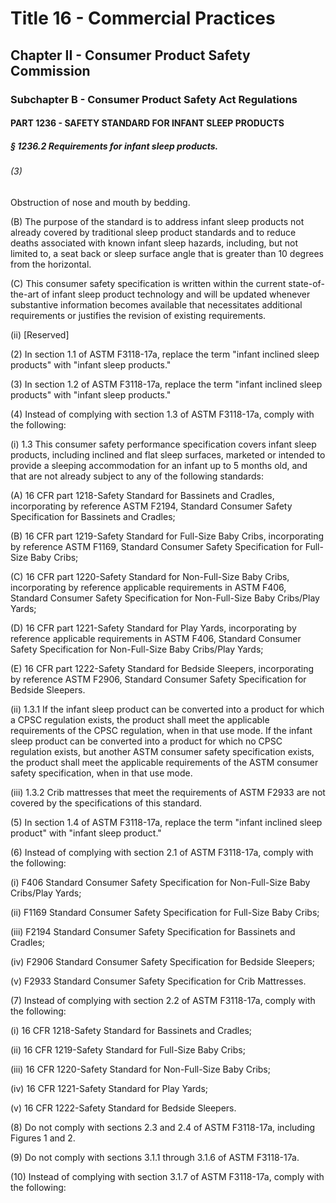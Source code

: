 
# Title 16 - Commercial Practices
## Chapter II - Consumer Product Safety Commission
### Subchapter B - Consumer Product Safety Act Regulations
#### PART 1236 - SAFETY STANDARD FOR INFANT SLEEP PRODUCTS
##### § 1236.2 Requirements for infant sleep products.
###### (3)

Obstruction of nose and mouth by bedding.

(B) The purpose of the standard is to address infant sleep products not already covered by traditional sleep product standards and to reduce deaths associated with known infant sleep hazards, including, but not limited to, a seat back or sleep surface angle that is greater than 10 degrees from the horizontal.

(C) This consumer safety specification is written within the current state-of-the-art of infant sleep product technology and will be updated whenever substantive information becomes available that necessitates additional requirements or justifies the revision of existing requirements.

(ii) [Reserved]

(2) In section 1.1 of ASTM F3118-17a, replace the term "infant inclined sleep products" with "infant sleep products."

(3) In section 1.2 of ASTM F3118-17a, replace the term "infant inclined sleep products" with "infant sleep products."

(4) Instead of complying with section 1.3 of ASTM F3118-17a, comply with the following:

(i) 1.3 This consumer safety performance specification covers infant sleep products, including inclined and flat sleep surfaces, marketed or intended to provide a sleeping accommodation for an infant up to 5 months old, and that are not already subject to any of the following standards:

(A) 16 CFR part 1218-Safety Standard for Bassinets and Cradles, incorporating by reference ASTM F2194, Standard Consumer Safety Specification for Bassinets and Cradles;

(B) 16 CFR part 1219-Safety Standard for Full-Size Baby Cribs, incorporating by reference ASTM F1169, Standard Consumer Safety Specification for Full-Size Baby Cribs;

(C) 16 CFR part 1220-Safety Standard for Non-Full-Size Baby Cribs, incorporating by reference applicable requirements in ASTM F406, Standard Consumer Safety Specification for Non-Full-Size Baby Cribs/Play Yards;

(D) 16 CFR part 1221-Safety Standard for Play Yards, incorporating by reference applicable requirements in ASTM F406, Standard Consumer Safety Specification for Non-Full-Size Baby Cribs/Play Yards;

(E) 16 CFR part 1222-Safety Standard for Bedside Sleepers, incorporating by reference ASTM F2906, Standard Consumer Safety Specification for Bedside Sleepers.

(ii) 1.3.1 If the infant sleep product can be converted into a product for which a CPSC regulation exists, the product shall meet the applicable requirements of the CPSC regulation, when in that use mode. If the infant sleep product can be converted into a product for which no CPSC regulation exists, but another ASTM consumer safety specification exists, the product shall meet the applicable requirements of the ASTM consumer safety specification, when in that use mode.

(iii) 1.3.2 Crib mattresses that meet the requirements of ASTM F2933 are not covered by the specifications of this standard.

(5) In section 1.4 of ASTM F3118-17a, replace the term "infant inclined sleep product" with "infant sleep product."

(6) Instead of complying with section 2.1 of ASTM F3118-17a, comply with the following:

(i) F406 Standard Consumer Safety Specification for Non-Full-Size Baby Cribs/Play Yards;

(ii) F1169 Standard Consumer Safety Specification for Full-Size Baby Cribs;

(iii) F2194 Standard Consumer Safety Specification for Bassinets and Cradles;

(iv) F2906 Standard Consumer Safety Specification for Bedside Sleepers;

(v) F2933 Standard Consumer Safety Specification for Crib Mattresses.

(7) Instead of complying with section 2.2 of ASTM F3118-17a, comply with the following:

(i) 16 CFR 1218-Safety Standard for Bassinets and Cradles;

(ii) 16 CFR 1219-Safety Standard for Full-Size Baby Cribs;

(iii) 16 CFR 1220-Safety Standard for Non-Full-Size Baby Cribs;

(iv) 16 CFR 1221-Safety Standard for Play Yards;

(v) 16 CFR 1222-Safety Standard for Bedside Sleepers.

(8) Do not comply with sections 2.3 and 2.4 of ASTM F3118-17a, including Figures 1 and 2.

(9) Do not comply with sections 3.1.1 through 3.1.6 of ASTM F3118-17a.

(10) Instead of complying with section 3.1.7 of ASTM F3118-17a, comply with the following:
